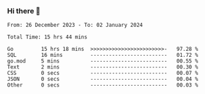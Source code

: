### Hi there 👋

<!--
**zhumeme/zhumeme** is a ✨ _special_ ✨ repository because its `README.md` (this file) appears on your GitHub profile.

Here are some ideas to get you started:

- 🔭 I’m currently working on ...
- 🌱 I’m currently learning ...
- 👯 I’m looking to collaborate on ...
- 🤔 I’m looking for help with ...
- 💬 Ask me about ...
- 📫 How to reach me: ...
- 😄 Pronouns: ...
- ⚡ Fun fact: ...
-->

<!--START_SECTION:waka-->

```all_time
From: 26 December 2023 - To: 02 January 2024

Total Time: 15 hrs 44 mins

Go         15 hrs 18 mins  >>>>>>>>>>>>>>>>>>>>>>>>-   97.28 %
SQL        16 mins         -------------------------   01.72 %
go.mod     5 mins          -------------------------   00.55 %
Text       2 mins          -------------------------   00.30 %
CSS        0 secs          -------------------------   00.07 %
JSON       0 secs          -------------------------   00.04 %
Other      0 secs          -------------------------   00.03 %
```

<!--END_SECTION:waka-->
